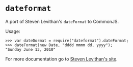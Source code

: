 `dateformat`
============

A port of Steven Levithan's `dateFormat` to CommonJS.

Usage:

    >>> var dateDormat = require("dateformat").dateFormat;
    >>> dateFormat(new Date, "dddd mmmm dd, yyyy");
    "Sunday June 13, 2010"

For more documentation go to [Steven Levithan's
site](http://blog.stevenlevithan.com/archives/date-time-format).